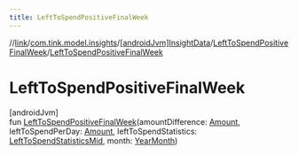 ```yaml
---
title: LeftToSpendPositiveFinalWeek
---
```

//[link](../../../../index.html)/[com.tink.model.insights](../../index.html)/[[androidJvm]InsightData](../index.html)/[LeftToSpendPositiveFinalWeek](index.html)/[LeftToSpendPositiveFinalWeek](-left-to-spend-positive-final-week.html)



# LeftToSpendPositiveFinalWeek



[androidJvm]\
fun [LeftToSpendPositiveFinalWeek](-left-to-spend-positive-final-week.html)(amountDifference: [Amount](../../../com.tink.model.misc/[android-jvm]-amount/index.html), leftToSpendPerDay: [Amount](../../../com.tink.model.misc/[android-jvm]-amount/index.html), leftToSpendStatistics: [LeftToSpendStatisticsMid](../../../com.tink.model.leftToSpend/[android-jvm]-left-to-spend-statistics-mid/index.html), month: [YearMonth](../../../com.tink.model.time/[android-jvm]-year-month/index.html))




